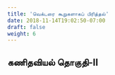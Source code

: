 ```yaml
---
title: 'வெக்டரை கூறுகளாகப் பிரித்தல்'
date: 2018-11-14T19:02:50-07:00
draft: false
weight: 6
---
```




## கணிதவியல் தொகுதி-II